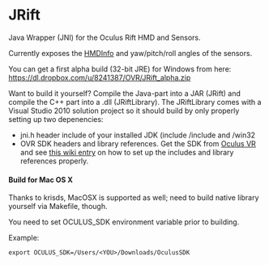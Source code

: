 JRift
=====

Java Wrapper (JNI) for the Oculus Rift HMD and Sensors.

Currently exposes the [HMDInfo](https://developer.oculusvr.com/doc/html/class_o_v_r_1_1_h_m_d_info.html) and yaw/pitch/roll angles of the sensors.

You can get a first alpha build (32-bit JRE) for Windows from here:
https://dl.dropbox.com/u/8241387/OVR/JRift_alpha.zip

Want to build it yourself?
Compile the Java-part into a JAR (JRift) and compile the C++ part into a .dll (JRiftLibrary).
The JRiftLibrary comes with a Visual Studio 2010 solution project so it should build by only properly setting up two depenencies:
* jni.h header include of your installed JDK (include <jdk-dir>/include and <jdk-dir>/win32
* OVR SDK headers and library references. Get the SDK from [Oculus VR](https://developer.oculusvr.com) and see [this wiki entry](https://developer.oculusvr.com/wiki/Minimal_Oculus_Application) on how to set up the includes and library references properly.

#### Build for Mac OS X

Thanks to krisds, MacOSX is supported as well; need to build native library yourself via Makefile, though.

You need to set OCULUS_SDK environment variable prior to building.

Example:
```
export OCULUS_SDK=/Users/<YOU>/Downloads/OculusSDK
```
